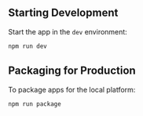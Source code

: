 ## Starting Development

Start the app in the `dev` environment:

```bash
npm run dev
```

## Packaging for Production

To package apps for the local platform:

```bash
npm run package
```

